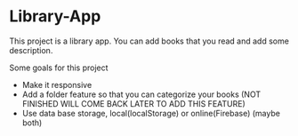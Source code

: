 # Library-App
This project is a library app. You can add books that you read and add some description.

Some goals for this project
- Make it responsive
- Add a folder feature so that you can categorize your books (NOT FINISHED WILL COME BACK LATER TO ADD THIS FEATURE)
- Use data base storage, local(localStorage) or online(Firebase) (maybe both) 
